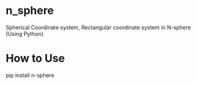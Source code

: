 # n_sphere
Spherical Coordinate system, Rectangular coordinate system in N-sphere (Using Python)


# How to Use

pip install n-sphere
